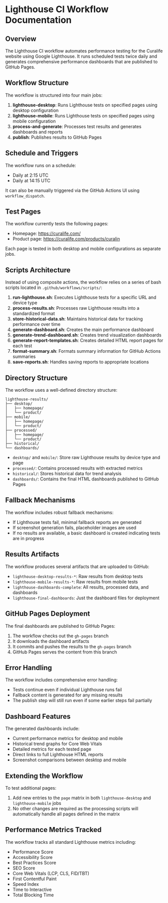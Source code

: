 # Lighthouse CI Workflow Documentation

## Overview

The Lighthouse CI workflow automates performance testing for the Curalife website using Google Lighthouse. It runs scheduled tests twice daily and generates comprehensive performance dashboards that are published to GitHub Pages.

## Workflow Structure

The workflow is structured into four main jobs:

1. **lighthouse-desktop**: Runs Lighthouse tests on specified pages using desktop configuration
2. **lighthouse-mobile**: Runs Lighthouse tests on specified pages using mobile configuration
3. **process-and-generate**: Processes test results and generates dashboards and reports
4. **publish**: Publishes results to GitHub Pages

## Schedule and Triggers

The workflow runs on a schedule:

- Daily at 2:15 UTC
- Daily at 14:15 UTC

It can also be manually triggered via the GitHub Actions UI using `workflow_dispatch`.

## Test Pages

The workflow currently tests the following pages:

- Homepage: https://curalife.com/
- Product page: https://curalife.com/products/curalin

Each page is tested in both desktop and mobile configurations as separate jobs.

## Scripts Architecture

Instead of using composite actions, the workflow relies on a series of bash scripts located in `.github/workflows/scripts/`:

1. **run-lighthouse.sh**: Executes Lighthouse tests for a specific URL and device type
2. **process-results.sh**: Processes raw Lighthouse results into a standardized format
3. **store-historical-data.sh**: Maintains historical data for tracking performance over time
4. **generate-dashboard.sh**: Creates the main performance dashboard
5. **generate-trend-dashboard.sh**: Creates trend visualization dashboards
6. **generate-report-templates.sh**: Creates detailed HTML report pages for each test
7. **format-summary.sh**: Formats summary information for GitHub Actions summaries
8. **save-reports.sh**: Handles saving reports to appropriate locations

## Directory Structure

The workflow uses a well-defined directory structure:

```
lighthouse-results/
├── desktop/
│   ├── homepage/
│   └── product/
├── mobile/
│   ├── homepage/
│   └── product/
├── processed/
│   ├── homepage/
│   └── product/
├── historical/
└── dashboards/
```

- `desktop/` and `mobile/`: Store raw Lighthouse results by device type and page
- `processed/`: Contains processed results with extracted metrics
- `historical/`: Stores historical data for trend analysis
- `dashboards/`: Contains the final HTML dashboards published to GitHub Pages

## Fallback Mechanisms

The workflow includes robust fallback mechanisms:

- If Lighthouse tests fail, minimal fallback reports are generated
- If screenshot generation fails, placeholder images are used
- If no results are available, a basic dashboard is created indicating tests are in progress

## Results Artifacts

The workflow produces several artifacts that are uploaded to GitHub:

- `lighthouse-desktop-results-*`: Raw results from desktop tests
- `lighthouse-mobile-results-*`: Raw results from mobile tests
- `lighthouse-dashboards-complete`: All results, processed data, and dashboards
- `lighthouse-final-dashboards`: Just the dashboard files for deployment

## GitHub Pages Deployment

The final dashboards are published to GitHub Pages:

1. The workflow checks out the `gh-pages` branch
2. It downloads the dashboard artifacts
3. It commits and pushes the results to the `gh-pages` branch
4. GitHub Pages serves the content from this branch

## Error Handling

The workflow includes comprehensive error handling:

- Tests continue even if individual Lighthouse runs fail
- Fallback content is generated for any missing results
- The publish step will still run even if some earlier steps fail partially

## Dashboard Features

The generated dashboards include:

- Current performance metrics for desktop and mobile
- Historical trend graphs for Core Web Vitals
- Detailed metrics for each tested page
- Direct links to full Lighthouse HTML reports
- Screenshot comparisons between desktop and mobile

## Extending the Workflow

To test additional pages:

1. Add new entries to the `page` matrix in both `lighthouse-desktop` and `lighthouse-mobile` jobs
2. No other changes are required as the processing scripts will automatically handle all pages defined in the matrix

## Performance Metrics Tracked

The workflow tracks all standard Lighthouse metrics including:

- Performance Score
- Accessibility Score
- Best Practices Score
- SEO Score
- Core Web Vitals (LCP, CLS, FID/TBT)
- First Contentful Paint
- Speed Index
- Time to Interactive
- Total Blocking Time

